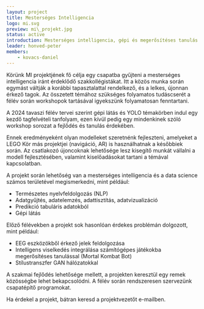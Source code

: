 ```yaml
---
layout: project
title: Mesterséges Intelligencia
logo: mi.svg
preview: mi\_projekt.jpg
status: active
introduction: Mesterséges intelligencia, gépi és megerősítéses tanulás módszereinek megismerése, alkalmazása.
leader: honved-peter
members:
    - kovacs-daniel
---
```


Körünk MI projektjének fő célja egy csapatba gyűjteni a mesterséges intelligencia iránt érdeklődő szakkollégistákat. Itt a közös munka során egymást váltják a korábbi tapasztalattal rendelkező, és a lelkes, újonnan érkező tagok. Az összetett témához szükséges folyamatos tudáscserét a félév során workshopok tartásával igyekszünk folyamatosan fenntartani.

A 2024 tavaszi félév tervei szerint gépi látás és YOLO témakörben indul egy kezdő tagfelvételi tanfolyam, ezen kívül pedig egy mindenkinek szóló workshop sorozat a fejlődés és tanulás érdekében.

Ennek eredményeként olyan modelleket szeretnénk fejleszteni, amelyeket a LEGO Kör más projektjei (navigáció, AR) is használhatnak a későbbiek során. Az csatlakozó újoncoknak lehetősége lesz kisegítő munkát vállalni a modell fejlesztésében, valamint kiselőadásokat tartani a témával kapcsolatban.

A projekt során lehetőség van a mesterséges intelligencia és a data science számos területével megismerkedni, mint például:

-   Természetes nyelvfeldolgozás (NLP)
-   Adatgyűjtés, adatelemzés, adattisztítás, adatvizualizáció
-   Predikció tabuláris adatokból
-   Gépi látás

Előző félévekben a projekt sok hasonlóan érdekes problémán dolgozott, mint például:

-   EEG eszközökből érkező jelek feldolgozása
-   Intelligens viselkedés integrálása számítógépes játékokba megerősítéses tanulással (Mortal Kombat Bot)
-   Stílustranszfer GAN hálózatokkal

A szakmai fejlődés lehetősége mellett, a projekten keresztül egy remek közösségbe lehet bekapcsolódni. A félév során rendszeresen szervezünk csapatépítő programokat.

Ha érdekel a projekt, bátran keresd a projektvezetőt e-mailben.
